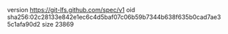 version https://git-lfs.github.com/spec/v1
oid sha256:02c28133e842e1ec6c4d5baf07c06b59b7344b638f635b0cad7ae35c1afa90d2
size 23869
